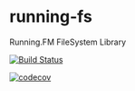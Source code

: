 # running-fs
Running.FM FileSystem Library

[![Build Status](https://travis-ci.org/pr-of-it/running-fs.png?branch=master)](https://travis-ci.org/pr-of-it/running-fs)

[![codecov](https://codecov.io/gh/pr-of-it/running-fs/branch/master/graph/badge.svg)](https://codecov.io/gh/pr-of-it/running-fs)
